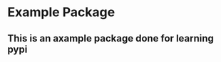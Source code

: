 # Example Package

This is an axample package done for learning pypi
-------------------------------------------------